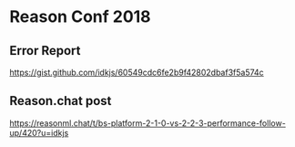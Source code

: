 # Reason Conf 2018

## Error Report

https://gist.github.com/idkjs/60549cdc6fe2b9f42802dbaf3f5a574c

## Reason.chat post

https://reasonml.chat/t/bs-platform-2-1-0-vs-2-2-3-performance-follow-up/420?u=idkjs

